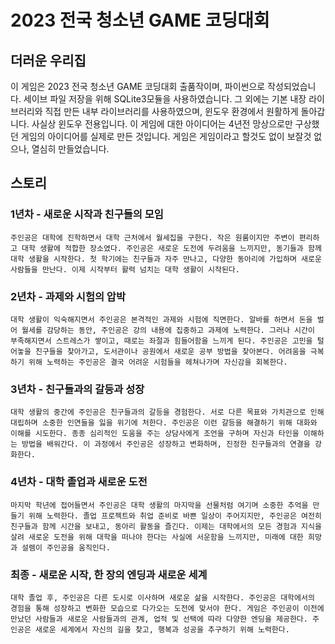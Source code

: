 # 2023 전국 청소년 GAME 코딩대회
## 더러운 우리집
이 게임은 2023 전국 청소년 GAME 코딩대회 출품작이며, 파이썬으로 작성되었습니다. 세이브 파일 저장을 위해 SQLite3모듈을 사용하였습니다. 그 외에는 기본 내장 라이브러리와 직접 만든 내부 라이브러리를 사용하였으며, 윈도우 환경에서 원활하게 돌아갑니다. 사실상 윈도우 전용입니다. 이 게임에 대한 아이디어는 4년전 망상으로만 구상했던 게임의 아이디어를 실제로 만든 것입니다. 게임은 게임이라고 할것도 없이 보잘것 없으나, 열심히 만들었습니다.

## 스토리
### 1년차 - 새로운 시작과 친구들의 모임
```주인공은 대학에 진학하면서 대학 근처에서 월세집을 구한다. 작은 원룸이지만 주변이 편리하고 대학 생활에 적합한 장소였다. 주인공은 새로운 도전에 두려움을 느끼지만, 동기들과 함께 대학 생활을 시작한다. 첫 학기에는 친구들과 자주 만나고, 다양한 동아리에 가입하며 새로운 사람들을 만난다. 이제 시작부터 활력 넘치는 대학 생활이 시작된다.```

### 2년차 - 과제와 시험의 압박
```대학 생활이 익숙해지면서 주인공은 본격적인 과제와 시험에 직면한다. 알바를 하면서 돈을 벌어 월세를 감당하는 동안, 주인공은 강의 내용에 집중하고 과제에 노력한다. 그러나 시간이 부족해지면서 스트레스가 쌓이고, 때로는 좌절과 힘들어함을 느끼게 된다. 주인공은 고민을 털어놓을 친구들을 찾아가고, 도서관이나 공원에서 새로운 공부 방법을 찾아본다. 어려움을 극복하기 위해 노력하는 주인공은 결국 어려운 시험들을 헤쳐나가며 자신감을 회복한다.```

### 3년차 - 친구들과의 갈등과 성장
```대학 생활의 중간에 주인공은 친구들과의 갈등을 경험한다. 서로 다른 목표와 가치관으로 인해 대립하며 소중한 인연들을 잃을 위기에 처한다. 주인공은 이런 갈등을 해결하기 위해 대화와 이해를 시도한다. 종종 심리적인 도움을 주는 상담사에게 조언을 구하며 자신과 타인을 이해하는 방법을 배워간다. 이 과정에서 주인공은 성장하고 변화하며, 진정한 친구들과의 연결을 강화한다.```

### 4년차 - 대학 졸업과 새로운 도전
```마지막 학년에 접어들면서 주인공은 대학 생활의 마지막을 선물처럼 여기며 소중한 추억을 만들기 위해 노력한다. 졸업 프로젝트와 취업 준비로 바쁜 일상이 주어지지만, 주인공은 여전히 친구들과 함께 시간을 보내고, 동아리 활동을 즐긴다. 이제는 대학에서의 모든 경험과 지식을 살려 새로운 도전을 위해 대학을 떠나야 한다는 사실에 서운함을 느끼지만, 미래에 대한 희망과 설렘이 주인공을 움직인다.```

### 최종 - 새로운 시작, 한 장의 엔딩과 새로운 세계
```대학 졸업 후, 주인공은 다른 도시로 이사하며 새로운 삶을 시작한다. 주인공은 대학에서의 경험을 통해 성장하고 변화한 모습으로 다가오는 도전에 맞서야 한다. 게임은 주인공이 이전에 만났던 사람들과 새로운 사람들과의 관계, 업적 및 선택에 따라 다양한 엔딩을 제공한다. 주인공은 새로운 세계에서 자신의 길을 찾고, 행복과 성공을 추구하기 위해 노력한다.```